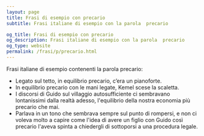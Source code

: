 ```yaml
---
layout: page
title: Frasi di esempio con precario 
subtitle: Frasi italiane di esempio con la parola  precario

og_title: Frasi di esempio con precario 
og_description: Frasi italiane di esempio con la parola  precario
og_type: website
permalink: /frasi/p/precario.html
---
```


Frasi italiane di esempio contenenti la parola precario:


- Legato sul tetto, in equilibrio precario, c’era un pianoforte.
- In equilibrio precario con le mani legate, Kemel scese la scaletta.
- I discorsi di Guido sul villaggio autosufficiente ci sembravano lontanissimi dalla realtà adesso, l'equilibrio della nostra economia più precario che mai.
- Parlava in un tono che sembrava sempre sul punto di rompersi, e non ci voleva molto a capire come l'idea di avere un figlio con Guido così precario l'aveva spinta a chiedergli di sottoporsi a una procedura legale.
